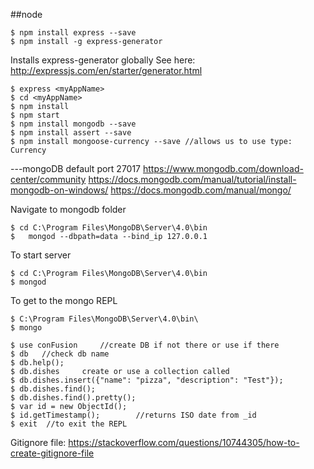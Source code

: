 ##node 

```
$ npm install express --save
$ npm install -g express-generator
```
Installs express-generator globally 
See here: http://expressjs.com/en/starter/generator.html
```
$ express <myAppName>
$ cd <myAppName>
$ npm install
$ npm start
$ npm install mongodb --save 
$ npm install assert --save
$ npm install mongoose-currency --save //allows us to use type: Currency
```

---mongoDB
default port 27017
https://www.mongodb.com/download-center/community
https://docs.mongodb.com/manual/tutorial/install-mongodb-on-windows/
https://docs.mongodb.com/manual/mongo/

Navigate to mongodb folder
```
$ cd C:\Program Files\MongoDB\Server\4.0\bin	
$   mongod --dbpath=data --bind_ip 127.0.0.1
```

To start server
```
$ cd C:\Program Files\MongoDB\Server\4.0\bin	
$ mongod
```

To get to the mongo REPL
```
$ C:\Program Files\MongoDB\Server\4.0\bin\
$ mongo
 
$ use conFusion 	//create DB if not there or use if there
$ db   //check db name
$ db.help();
$ db.dishes		create or use a collection called 
$ db.dishes.insert({"name": "pizza", "description": "Test"});
$ db.dishes.find();
$ db.dishes.find().pretty();
$ var id = new ObjectId();
$ id.getTimestamp();		//returns ISO date from _id
$ exit 	//to exit the REPL
```

Gitignore file: https://stackoverflow.com/questions/10744305/how-to-create-gitignore-file


